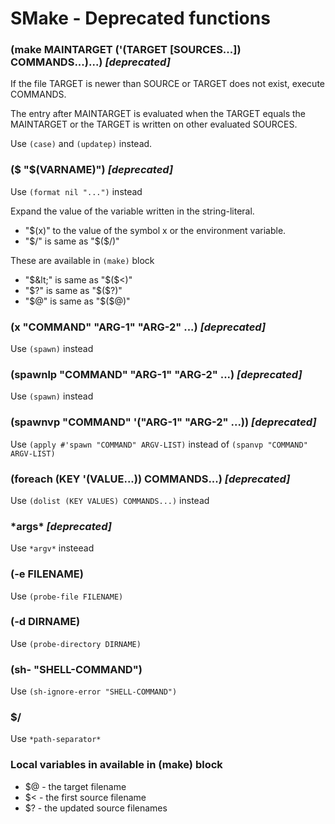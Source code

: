 SMake - Deprecated functions
============================

### (make MAINTARGET ('(TARGET [SOURCES...]) COMMANDS...)...) *[deprecated]*

If the file TARGET is newer than SOURCE or TARGET does not exist, execute COMMANDS.

The entry after MAINTARGET is evaluated when the TARGET equals the MAINTARGET
or the TARGET is written on other evaluated SOURCES.

Use `(case)` and `(updatep)` instead.

### ($ "$(VARNAME)") *[deprecated]*

Use `(format nil "...")` instead

Expand the value of the variable written in the string-literal.

- "$(x)" to the value of the symbol x or the environment variable.
- "$/" is same as "$($/)"

These are available in `(make)` block

- "$&lt;" is same as "$($&lt;)"
- "$?" is same as "$($?)"
- "$@" is same as "$($@)"

### (x "COMMAND" "ARG-1" "ARG-2" ...) *[deprecated]*

Use `(spawn)` instead

### (spawnlp "COMMAND" "ARG-1" "ARG-2" ...) *[deprecated]*

Use `(spawn)` instead

### (spawnvp "COMMAND" '("ARG-1" "ARG-2" ...)) *[deprecated]*

Use `(apply #'spawn "COMMAND" ARGV-LIST)` instead of `(spanvp "COMMAND" ARGV-LIST)`

### (foreach (KEY '(VALUE...)) COMMANDS...) *[deprecated]*

Use `(dolist (KEY VALUES) COMMANDS...)` instead

### \*args\* *[deprecated]*

Use `*argv*` insteead

### (-e FILENAME)

Use `(probe-file FILENAME)`

### (-d DIRNAME)

Use `(probe-directory DIRNAME)`

### (sh- "SHELL-COMMAND")

Use `(sh-ignore-error "SHELL-COMMAND")`

### $/

Use `*path-separator*`

### Local variables in available in (make) block

- $@ - the target filename
- $&lt; - the first source filename
- $? - the updated source filenames
